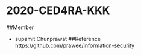 # 2020-CED4RA-KKK
##Member
- supamit Chunprawat
##Reference
https://github.com/prawee/information-security
